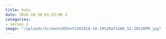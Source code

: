 ```yaml
---
title: hulu
date: 2016-10-30 01:53:00 Z
categories:
- series 2
image: "/uploads/Screen%20Shot%202018-10-29%20at%206.52.28%20PM.jpg"
---
```


